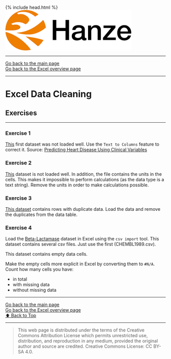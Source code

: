 {% include head.html %}
![Hanze](../hanze/hanze.png)

---

[Go back to the main page](../index.md)  
[Go back to the Excel overview page](../excel/excel_01_index.md)  

---


# Excel Data Cleaning

## Exercises

---

### Exercise 1

[This](./files_06_data_cleaning_exercises/exercise01/Heart_Disease_Prediction.xlsx) first dataset was not loaded well. Use the `Text to Columns` feature to correct it.
Source: [Predicting Heart Disease Using Clinical Variables](https://www.kaggle.com/datasets/thedevastator/predicting-heart-disease-risk-using-clinical-var)

### Exercise 2

[This](./files_06_data_cleaning_exercises/exercise02/calories.xlsx) dataset is not loaded well. In addition, the file contains the units in the cells. This makes it impossible to perform calculations (as the data type is a text string). Remove the units in order to make calculations possible.

### Exercise 3

[This dataset](./files_06_data_cleaning_exercises/exercise03/Heart_Disease_Prediction_mod.csv) contains rows with duplicate data. Load the data and remove the duplicates from the data table.

### Exercise 4

Load the [Beta-Lactamase](https://www.kaggle.com/datasets/thedataprof/betalactamase) dataset in Excel using the `csv import` tool. This dataset contains several csv files. Just use the first (CHEMBL1989.csv). 

This dataset contains empty data cells.

Make the empty cells more explicit in Excel by converting them to `#N/A`.  
Count how many cells you have:
- in total
- with missing data
- without missing data

---

[Go back to the main page](../index.md)  
[Go back to the Excel overview page](../excel/excel_01_index.md)  
<a href="#top">⬆️ Back to Top</a>  

---


>This web page is distributed under the terms of the Creative Commons Attribution License which permits unrestricted use, distribution, and reproduction in any medium, provided the original author and source are credited.
>Creative Commons License: CC BY-SA 4.0.

